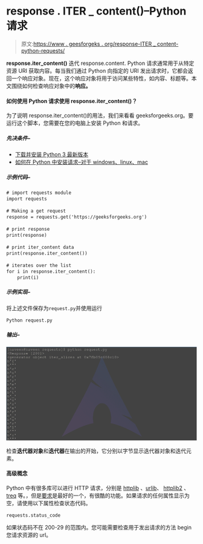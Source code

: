 # response . ITER _ content()–Python 请求

> 原文:[https://www . geesforgeks . org/response-ITER _ content-python-requests/](https://www.geeksforgeeks.org/response-iter_content-python-requests/)

**response.iter_content()** 迭代 response.content. Python 请求通常用于从特定资源 URI 获取内容。每当我们通过 Python 向指定的 URI 发出请求时，它都会返回一个响应对象。现在，这个响应对象将用于访问某些特性，如内容、标题等。本文围绕如何检查响应对象中的**响应。**

#### 如何使用 Python 请求使用 response.iter_content()？

为了说明 response.iter_content()的用法，我们来看看 geeksforgeeks.org。要运行这个脚本，您需要在您的电脑上安装 Python 和请求。

##### 先决条件–

*   [下载并安装 Python 3 最新版本](https://www.geeksforgeeks.org/download-and-install-python-3-latest-version/)
*   [如何在 Python 中安装请求–对于 windows、linux、mac](https://www.geeksforgeeks.org/how-to-install-requests-in-python-for-windows-linux-mac/)

##### 示例代码–

```
# import requests module
import requests

# Making a get request
response = requests.get('https://geeksforgeeks.org')

# print response
print(response)

# print iter_content data
print(response.iter_content())

# iterates over the list
for i in response.iter_content():
    print(i)
```

##### 示例实现–

将上述文件保存为`request.py`并使用运行

```
Python request.py

```

##### 输出–

![response.iter_content-Python-requests](img/2e0c44df8a04b40190f1b0c3d3d79f26.png)

检查**迭代器对象**和**迭代器**在输出的开始，它分别以字节显示迭代器对象和迭代元素。

#### 高级概念

Python 中有很多库可以进行 HTTP 请求，分别是 [httplib](https://docs.python.org/2/library/httplib.html) 、[urlib](https://docs.python.org/2/library/urllib.html)、 [httplib2](https://github.com/httplib2/httplib2) 、 [treq](https://github.com/twisted/treq) 等。，但是[要求](https://2.python-requests.org//en/master/)是最好的一个，有很酷的功能。如果请求的任何属性显示为空，请使用以下属性检查状态代码。

```
requests.status_code
```

如果状态码不在 200-29 的范围内。您可能需要检查用于发出请求的方法 begin 您请求资源的 url。